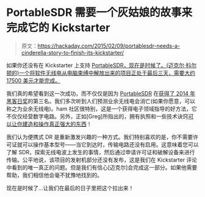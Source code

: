 # PortableSDR 需要一个灰姑娘的故事来完成它的 Kickstarter

> 原文：<https://hackaday.com/2015/02/09/portablesdr-needs-a-cinderella-story-to-finish-its-kickstarter/>

如果你还没有在 Kickstarter 上支持 [PortableSDR，现在是时候了。(迈克尔·科尔顿的)一个将软件无线电从电脑束缚中解放出来的项目正处于最后三天，需要大约 17500 美元才能完成。](https://www.kickstarter.com/projects/1703258614/psdr-pocket-hf-sdr-transceiver-with-vna-and-gps)

我们真的希望看到这一次成功，而不仅仅是因为 [PortableSDR](http://hackaday.io/project/1538-portablesdr) 在[获得了 2014 年黑客日奖](http://hackaday.io/prize/2014)的第三名。我们多次听到人们预测业余无线电会消亡(如果你愿意，可以称之为业余无线电)。ham 社区很特别，这是一个获得电子领域指导的好方法，它不仅仅经营数字电路。另外，正如[Greg]所指出的，拥有执照和一些技术诀窍[可以让你建造和操作真正强大的东西](http://hackaday.com/2015/02/02/get-serious-with-amateur-radio-design-build-a-single-sideband-transceiver-from-scratch-part-1/)！

我们认为便携式 DR 是重新激发兴趣的一种方式。我们特别喜欢的是，你不需要许可证就可以操作基本型号——当它到达时，传输电路还没有启用。这意味着您可以了解 SDR，探索无线电波上发生的事情，然后通过申请许可证和破解设备来进行传输。公平地说，该项目的发射机部分还没有发布，这是我们在 Kickstarter 评论中看到的唯一真正的问题。但是我们有信心[迈克尔]会完成这一部分。如果他需要帮助，我们相信他会毫不犹豫地找到的。

现在是时候了…让我们在最后的日子里把这个拉出来！